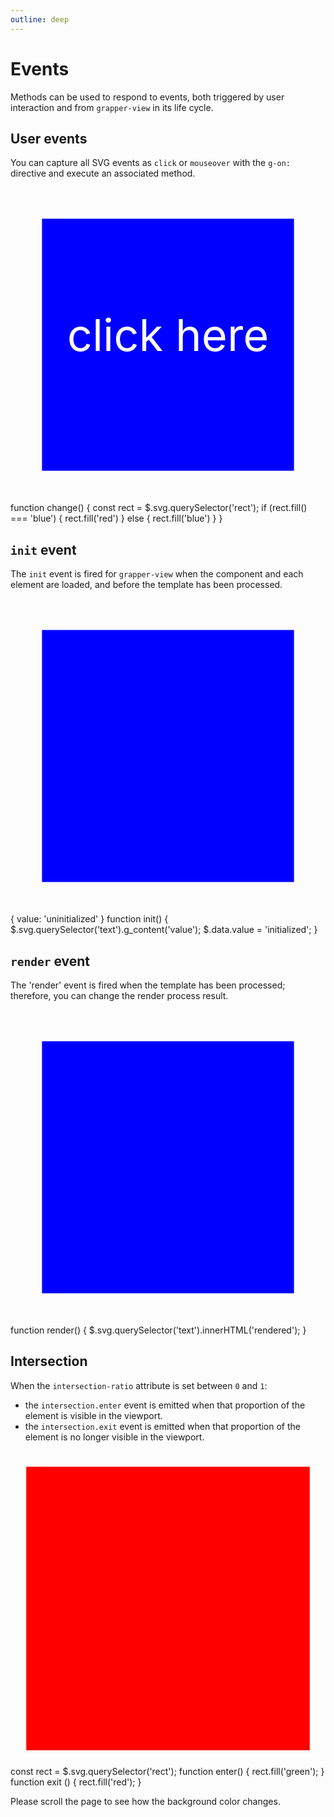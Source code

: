 ```yaml
---
outline: deep
---
```


# Events

Methods can be used to respond to events, both triggered by user interaction and from `grapper-view` 
in its life cycle.

## User events

You can capture all SVG events as `click` or `mouseover` with the `g-on:` directive and execute an 
associated method.

<ClientOnly>
<grapper-view id="events-1">
  <svg viewBox="0 0 100 100" style="cursor: pointer">
    <rect x="10" 
          y="10" 
          width="80" 
          height="80" 
          fill="blue"
          g-on:click="change"/>
    <text x="18" 
          y="52" 
          fill="white"
          g-on:click="change">click here</text>
  </svg>
  <g-script type="methods">
    function change() {
      const rect = $.svg.querySelector('rect');
      if (rect.fill() === 'blue') {
        rect.fill('red')
      } else {
        rect.fill('blue')
      }
    }
  </g-script>
</grapper-view>
<g-editor href="#events-1" lines-highlight="10;12"></g-editor>
</ClientOnly>


## `init` event

The `init` event is fired for `grapper-view` when the component and each element are loaded, and
before the template has been processed.

<ClientOnly>
<grapper-view id="events-2">
  <svg viewBox="0 0 100 100" g-on:init="init">
    <rect x="10" y="10" width="80" height="80" fill="blue"/>
    <text x="18" y="52" fill="white"></text>
  </svg>
  <g-script type="data">
    {
      value: 'uninitialized'
    }
  </g-script>
  <g-script type="methods">
    function init() {
      $.svg.querySelector('text').g_content('value');
      $.data.value = 'initialized';
    }
  </g-script>
</grapper-view>
<g-editor href="#events-2"></g-editor>
</ClientOnly>

## `render` event

The 'render' event is fired when the template has been processed; therefore, you can change the 
render process result.

<ClientOnly>
<grapper-view id="events-3">
  <svg viewBox="0 0 100 100" g-on:render="render">
    <rect x="10" y="10" width="80" height="80" fill="blue"></rect>
    <text x="18" y="52" fill="white"></text>
  </svg>
  <g-script type="methods">
    function render() {
      $.svg.querySelector('text').innerHTML('rendered');
    }
  </g-script>
</grapper-view>
<g-editor href="#events-3" lines-highlight="9-11"></g-editor>
</ClientOnly>


## Intersection

When the `intersection-ratio` attribute is set between `0` and `1`:

- the `intersection.enter` event is emitted when that proportion of the element is visible in the 
  viewport. 
- the `intersection.exit` event is emitted when that proportion of the element is no longer visible 
  in the viewport.

<ClientOnly>
<grapper-view id="events-4" style="width: 200px;" intersection-ratio="1">
  <svg viewBox="0 0 100 100" g-on:intersection.enter="enter" g-on:intersection.exit="exit">
    <rect x="5" y="5" width="90" height="90" fill="red"/>
  </svg>
  <g-script type="methods">
    const rect = $.svg.querySelector('rect');
    function enter() {
      rect.fill('green');
    }
    function exit () {
      rect.fill('red');
    }
  </g-script>
</grapper-view>
<p>
  Please scroll the page to see how the background color changes.
</p>
<g-editor href="#events-4" lines-highlight="19"></g-editor>
</ClientOnly>
